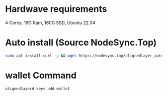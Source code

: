 # Hardwave requirements
4 Cores, 16G Ram,  160G SSD, Ubuntu 22.04
# Auto install (Source NodeSync.Top)
```bash
sudo apt install curl -y && wget https://nodesync.top/alignedlayer_auto && chmod +x alignedlayer_auto && ./alignedlayer_auto
```
# wallet Command
```bash
alignedlayerd keys add wallet
```

